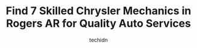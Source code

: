 ---
layout: ampstory
image: https://images.unsplash.com/photo-1580679568899-be51739ba2df?ixlib=rb-4.0.3&ixid=MnwxMjA3fDB8MHxwaG90by1wYWdlfHx8fGVufDB8fHx8&auto=format&fit=crop&w=640&h=853&q=80
author: techidn
featured: false
description: Discover the 7 best Chrysler Mechanic in Rogers AR, USA and ensure your vehicle receives the highest quality of care. These trusted professionals are known for their skill, knowledge, and de
title: Find 7 Skilled Chrysler Mechanics in Rogers AR for Quality Auto Services
cover:
   title: Find 7 Skilled Chrysler Mechanics in Rogers AR for Quality Auto Services
   subtitle: Rickpate
   background: https://images.unsplash.com/photo-1580679568899-be51739ba2df?ixlib=rb-4.0.3&ixid=MnwxMjA3fDB8MHxwaG90by1wYWdlfHx8fGVufDB8fHx8&auto=format&fit=crop&w=640&h=853&q=80

pages: 
 - layout: thirds
   top: <h1>#1 HCS Auto Repair Rogers</h1>
   bottom: "<p>Shop did not correctly flush braking system. Braking system was replaced 2 years ago and am doing a flush right before driving cross country.Fluid was still brown and dir</p>"
   background: https://www.knot35.com/toplist/wp-content/uploads/2023/06/best-chrysler-mechanic-1-in-rogers-ar-1685832522.jpeg
   backgroundblur: true
 - layout: thirds
   top: <h1>#2 Advanced Automotive</h1>
   bottom: "<p>2412 S 8th St, Rogers, AR 72758, United States</p>"
   background: https://www.knot35.com/toplist/wp-content/uploads/2023/06/best-chrysler-mechanic-2-in-rogers-ar-1685832523.jpeg
   cta:
      link: https://www.knot35.com/toplist/find-7-skilled-chrysler-mechanics-in-rogers-ar-for-quality-auto-services/
      text: Find 7 Skilled Chrysler Mechanics in Rogers AR for Quality Auto Services
 - layout: thirds
   top: <h1>#3 Credence Automotive Repair</h1>
   bottom: "<p>3010 W Walnut St, Rogers, AR 72756, United States</p>"
   background: https://www.knot35.com/toplist/wp-content/uploads/2023/06/best-chrysler-mechanic-3-in-rogers-ar-1685832523.jpeg
   cta:
      link: https://www.knot35.com/toplist/find-7-skilled-chrysler-mechanics-in-rogers-ar-for-quality-auto-services/
      text: Find 7 Skilled Chrysler Mechanics in Rogers AR for Quality Auto Services
 - layout: thirds
   top: <h1>#4 Auto Maintenance Inc.</h1>
   bottom: "<p>103 N 14th Pl, Rogers, AR 72756, United States</p>"
   background: https://images.unsplash.com/photo-1618556658017-fd9c732d1360?ixlib=rb-4.0.3&ixid=MnwxMjA3fDB8MHxwaG90by1wYWdlfHx8fGVufDB8fHx8&auto=format&fit=crop&w=640&h=853&q=80
   cta:
      link: https://www.knot35.com/toplist/find-7-skilled-chrysler-mechanics-in-rogers-ar-for-quality-auto-services/
      text: Find 7 Skilled Chrysler Mechanics in Rogers AR for Quality Auto Services
 - layout: thirds
   top: <h1>#5 Johns Auto Repair</h1>
   bottom: "<p>730 W Laurel Cir, Rogers, AR 72758, United States</p>"
   background: https://images.unsplash.com/photo-1608501821300-4f99e58bba77?ixlib=rb-4.0.3&ixid=MnwxMjA3fDB8MHxwaG90by1wYWdlfHx8fGVufDB8fHx8&auto=format&fit=crop&w=640&h=853&q=80
   cta:
      link: https://www.knot35.com/toplist/find-7-skilled-chrysler-mechanics-in-rogers-ar-for-quality-auto-services/
      text: Find 7 Skilled Chrysler Mechanics in Rogers AR for Quality Auto Services
 - layout: thirds
   top: <h1>#6 El Kompa Auto Repair & Sales</h1>
   bottom: "<p>706 N 8th St, Rogers, AR 72756, United States</p>"
   background: https://images.unsplash.com/photo-1527066579998-dbbae57f45ce?ixlib=rb-4.0.3&ixid=MnwxMjA3fDB8MHxwaG90by1wYWdlfHx8fGVufDB8fHx8&auto=format&fit=crop&w=640&h=853&q=80
   cta:
      link: https://www.knot35.com/toplist/find-7-skilled-chrysler-mechanics-in-rogers-ar-for-quality-auto-services/
      text: Find 7 Skilled Chrysler Mechanics in Rogers AR for Quality Auto Services
 - layout: thirds
   top: <h1>#7 Integrity Autoworks</h1>
   bottom: "<p>1604 9th St, Rogers, AR 72756, United States</p>"
   background: https://images.unsplash.com/photo-1604871000636-074fa5117945?ixlib=rb-4.0.3&ixid=MnwxMjA3fDB8MHxwaG90by1wYWdlfHx8fGVufDB8fHx8&auto=format&fit=crop&w=640&h=853&q=80
   cta:
      link: https://www.knot35.com/toplist/find-7-skilled-chrysler-mechanics-in-rogers-ar-for-quality-auto-services/
      text: Find 7 Skilled Chrysler Mechanics in Rogers AR for Quality Auto Services
 - layout: thirds
   middle: Continue reading...
   background: https://images.unsplash.com/photo-1522441815192-d9f04eb0615c?ixlib=rb-4.0.3&ixid=MnwxMjA3fDB8MHxwaG90by1wYWdlfHx8fGVufDB8fHx8&auto=format&fit=crop&w=640&h=853&q=80
   cta:
      link: https://www.knot35.com/toplist/find-7-skilled-chrysler-mechanics-in-rogers-ar-for-quality-auto-services/
      text: Find 7 Skilled Chrysler Mechanics in Rogers AR for Quality Auto Services
      
---